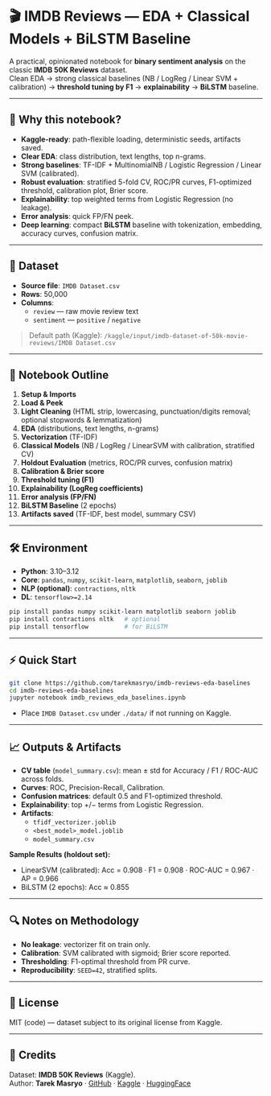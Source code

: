# 🎬 IMDB Reviews — EDA + Classical Models + BiLSTM Baseline

A practical, opinionated notebook for **binary sentiment analysis** on the classic **IMDB 50K Reviews** dataset.  
Clean EDA → strong classical baselines (NB / LogReg / Linear SVM + calibration) → **threshold tuning by F1** → **explainability** → **BiLSTM** baseline.

---

## 🚀 Why this notebook?
- **Kaggle-ready**: path-flexible loading, deterministic seeds, artifacts saved.  
- **Clear EDA**: class distribution, text lengths, top n-grams.  
- **Strong baselines**: TF-IDF + MultinomialNB / Logistic Regression / Linear SVM (calibrated).  
- **Robust evaluation**: stratified 5-fold CV, ROC/PR curves, F1-optimized threshold, calibration plot, Brier score.  
- **Explainability**: top weighted terms from Logistic Regression (no leakage).  
- **Error analysis**: quick FP/FN peek.  
- **Deep learning**: compact **BiLSTM** baseline with tokenization, embedding, accuracy curves, confusion matrix.  

---

## 📂 Dataset
- **Source file**: `IMDB Dataset.csv`  
- **Rows**: 50,000  
- **Columns**:
  - `review` — raw movie review text  
  - `sentiment` — `positive` / `negative`  

> Default path (Kaggle): `/kaggle/input/imdb-dataset-of-50k-movie-reviews/IMDB Dataset.csv`

---

## 🧱 Notebook Outline
1. **Setup & Imports**  
2. **Load & Peek**  
3. **Light Cleaning** (HTML strip, lowercasing, punctuation/digits removal; optional stopwords & lemmatization)  
4. **EDA** (distributions, text lengths, n-grams)  
5. **Vectorization** (TF-IDF)  
6. **Classical Models** (NB / LogReg / LinearSVM with calibration, stratified CV)  
7. **Holdout Evaluation** (metrics, ROC/PR curves, confusion matrix)  
8. **Calibration & Brier score**  
9. **Threshold tuning (F1)**  
10. **Explainability (LogReg coefficients)**  
11. **Error analysis (FP/FN)**  
12. **BiLSTM Baseline** (2 epochs)  
13. **Artifacts saved** (TF-IDF, best model, summary CSV)  

---

## 🛠️ Environment
- **Python**: 3.10–3.12  
- **Core**: `pandas`, `numpy`, `scikit-learn`, `matplotlib`, `seaborn`, `joblib`  
- **NLP (optional)**: `contractions`, `nltk`  
- **DL**: `tensorflow>=2.14`  

```bash
pip install pandas numpy scikit-learn matplotlib seaborn joblib
pip install contractions nltk   # optional
pip install tensorflow          # for BiLSTM
```

---

## ⚡ Quick Start
```bash
git clone https://github.com/tarekmasryo/imdb-reviews-eda-baselines
cd imdb-reviews-eda-baselines
jupyter notebook imdb_reviews_eda_baselines.ipynb
```

- Place `IMDB Dataset.csv` under `./data/` if not running on Kaggle.

---

## 📈 Outputs & Artifacts
- **CV table** (`model_summary.csv`): mean ± std for Accuracy / F1 / ROC-AUC across folds.  
- **Curves**: ROC, Precision-Recall, Calibration.  
- **Confusion matrices**: default 0.5 and F1-optimized threshold.  
- **Explainability**: top +/− terms from Logistic Regression.  
- **Artifacts**:
  - `tfidf_vectorizer.joblib`
  - `<best_model>_model.joblib`
  - `model_summary.csv`

**Sample Results (holdout set):**  
- LinearSVM (calibrated): Acc = 0.908 · F1 = 0.908 · ROC-AUC = 0.967 · AP = 0.966  
- BiLSTM (2 epochs): Acc ≈ 0.855  

---

## 🔍 Notes on Methodology
- **No leakage**: vectorizer fit on train only.  
- **Calibration**: SVM calibrated with sigmoid; Brier score reported.  
- **Thresholding**: F1-optimal threshold from PR curve.  
- **Reproducibility**: `SEED=42`, stratified splits.  

---

## 📜 License
MIT (code) — dataset subject to its original license from Kaggle.

---

## 🙌 Credits
Dataset: **IMDB 50K Reviews** (Kaggle).  
Author: **Tarek Masryo** · [GitHub](https://github.com/tarekmasryo) · [Kaggle](https://www.kaggle.com/tarekmasryo) · [HuggingFace](https://huggingface.co/TarekMasryo)
